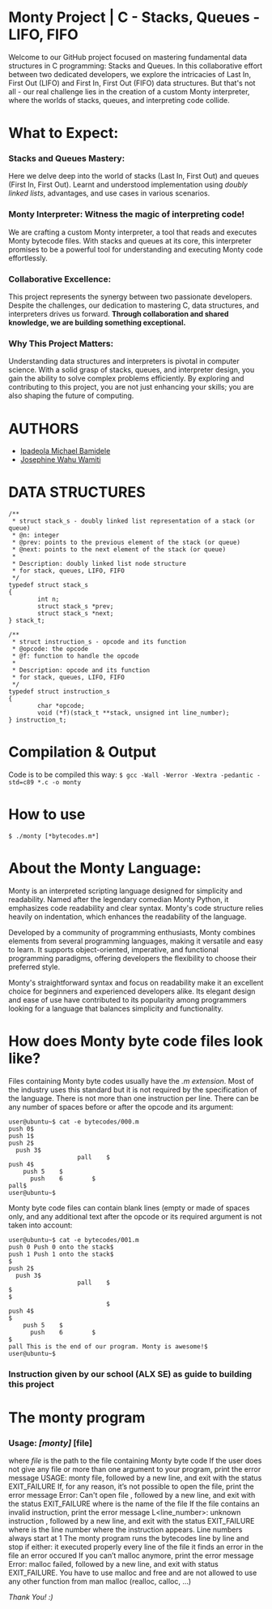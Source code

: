 # Monty Project | C - Stacks, Queues - LIFO, FIFO
Welcome to our GitHub project focused on mastering fundamental data structures in C programming: Stacks and Queues. In this collaborative effort between two dedicated developers, we explore the intricacies of Last In, First Out (LIFO) and First In, First Out (FIFO) data structures. But that's not all - our real challenge lies in the creation of a custom Monty interpreter, where the worlds of stacks, queues, and interpreting code collide.

# What to Expect:

### Stacks and Queues Mastery:
Here we delve deep into the world of stacks (Last In, First Out) and queues (First In, First Out). Learnt and understood implementation using *doubly linked lists*, advantages, and use cases in various scenarios.

### Monty Interpreter: Witness the magic of interpreting code!
We are crafting a custom Monty interpreter, a tool that reads and executes Monty bytecode files. With stacks and queues at its core, this interpreter promises to be a powerful tool for understanding and executing Monty code effortlessly.

### Collaborative Excellence:
This project represents the synergy between two passionate developers. Despite the challenges, our dedication to mastering C, data structures, and interpreters drives us forward. **Through collaboration and shared knowledge, we are building something exceptional.**

### Why This Project Matters:

Understanding data structures and interpreters is pivotal in computer science. With a solid grasp of stacks, queues, and interpreter design, you gain the ability to solve complex problems efficiently. By exploring and contributing to this project, you are not just enhancing your skills; you are also shaping the future of computing.

# AUTHORS
- [Ipadeola Michael Bamidele](https://github.com/ObamtechNetworks)
- [Josephine Wahu Wamiti](https://github.com/wahujos)

# DATA STRUCTURES
```
/**
 * struct stack_s - doubly linked list representation of a stack (or queue)
 * @n: integer
 * @prev: points to the previous element of the stack (or queue)
 * @next: points to the next element of the stack (or queue)
 *
 * Description: doubly linked list node structure
 * for stack, queues, LIFO, FIFO
 */
typedef struct stack_s
{
        int n;
        struct stack_s *prev;
        struct stack_s *next;
} stack_t;
```
```
/**
 * struct instruction_s - opcode and its function
 * @opcode: the opcode
 * @f: function to handle the opcode
 *
 * Description: opcode and its function
 * for stack, queues, LIFO, FIFO
 */
typedef struct instruction_s
{
        char *opcode;
        void (*f)(stack_t **stack, unsigned int line_number);
} instruction_t;
```

# Compilation & Output
Code is to be compiled this way:
`$ gcc -Wall -Werror -Wextra -pedantic -std=c89 *.c -o monty`

# How to use
`$ ./monty [*bytecodes.m*]`

# About the Monty Language:
Monty is an interpreted scripting language designed for simplicity and readability. Named after the legendary comedian Monty Python, it emphasizes code readability and clear syntax. Monty's code structure relies heavily on indentation, which enhances the readability of the language.

Developed by a community of programming enthusiasts, Monty combines elements from several programming languages, making it versatile and easy to learn. It supports object-oriented, imperative, and functional programming paradigms, offering developers the flexibility to choose their preferred style.

Monty's straightforward syntax and focus on readability make it an excellent choice for beginners and experienced developers alike. Its elegant design and ease of use have contributed to its popularity among programmers looking for a language that balances simplicity and functionality.

# How does Monty byte code files look like?

Files containing Monty byte codes usually have the *.m extension*. Most of the industry uses this standard but it is not required by the specification of the language. There is not more than one instruction per line. There can be any number of spaces before or after the opcode and its argument:

```
user@ubuntu~$ cat -e bytecodes/000.m
push 0$
push 1$
push 2$
  push 3$
                   pall    $
push 4$
    push 5    $
      push    6        $
pall$
user@ubuntu~$
```
Monty byte code files can contain blank lines (empty or made of spaces only, and any additional text after the opcode or its required argument is not taken into account:

```
user@ubuntu~$ cat -e bytecodes/001.m
push 0 Push 0 onto the stack$
push 1 Push 1 onto the stack$
$
push 2$
  push 3$
                   pall    $
$
$
                           $
push 4$
$
    push 5    $
      push    6        $
$
pall This is the end of our program. Monty is awesome!$
user@ubuntu~$
```
### Instruction given by our school (ALX SE) as guide to building this project

# The monty program
### Usage: *[monty]* [file]
where *file* is the path to the file containing Monty byte code
If the user does not give any file or more than one argument to your program, print the error message USAGE: monty file, followed by a new line, and exit with the status EXIT_FAILURE
If, for any reason, it’s not possible to open the file, print the error message Error: Can't open file <file>, followed by a new line, and exit with the status EXIT_FAILURE
where <file> is the name of the file
If the file contains an invalid instruction, print the error message L<line_number>: unknown instruction <opcode>, followed by a new line, and exit with the status EXIT_FAILURE
where is the line number where the instruction appears.
Line numbers always start at 1
The monty program runs the bytecodes line by line and stop if either:
it executed properly every line of the file
it finds an error in the file
an error occured
If you can’t malloc anymore, print the error message Error: malloc failed, followed by a new line, and exit with status EXIT_FAILURE.
You have to use malloc and free and are not allowed to use any other function from man malloc (realloc, calloc, …)

*Thank You! :)*
